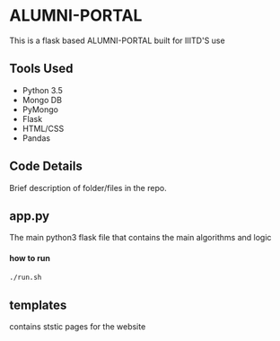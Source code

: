 # ALUMNI-PORTAL
This is a flask based ALUMNI-PORTAL built for IIITD'S use

## Tools Used
- Python 3.5
- Mongo DB
- PyMongo
- Flask
- HTML/CSS
- Pandas





## Code Details
Brief description of folder/files in the repo.

## app.py
The main python3 flask file that contains the main algorithms and logic
#### how to run
```bash
./run.sh 
```
## templates
contains ststic pages for the website
